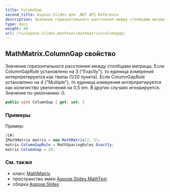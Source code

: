 ```yaml
---
title: ColumnGap
second_title: Aspose.Slides для .NET API Reference
description: Значение горизонтального расстояния между столбцами матрицы. Если ColumnGapRule установлено на 3 "Exactly", то единица измерения интерпретируется как твипы 1/20 пункта. Если ColumnGapRule установлено на 4 "Multiple", то единица измерения интерпретируется как количество увеличений на 0,5 em. В других случаях игнорируется. Значение по умолчанию 0.
type: docs
weight: 40
url: /ru/aspose.slides.mathtext/mathmatrix/columngap/
---
```


## MathMatrix.ColumnGap свойство

Значение горизонтального расстояния между столбцами матрицы; Если ColumnGapRule установлено на 3 ("Exactly"), то единица измерения интерпретируется как твипы (1/20 пункта). Если ColumnGapRule установлено на 4 ("Multiple"), то единица измерения интерпретируется как количество увеличений на 0,5 em. В других случаях игнорируется. Значение по умолчанию: 0.

```csharp
public uint ColumnGap { get; set; }
```

### Примеры

Пример:

```csharp
[C#]
IMathMatrix matrix = new MathMatrix(2, 3);
matrix.ColumnGapRule = MathSpacingRules.Exactly;
matrix.ColumnGap = 20;
```

### См. также

* класс [MathMatrix](../../mathmatrix)
* пространство имен [Aspose.Slides.MathText](../../mathmatrix)
* сборка [Aspose.Slides](../../../)

<!-- DO NOT EDIT: сгенерировано xmldocmd для Aspose.Slides.dll -->
